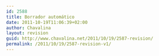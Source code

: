 ```yaml
---
id: 2588
title: Borrador automático
date: 2011-10-19T11:06:39+02:00
author: Chavalina
layout: revision
guid: http://www.chavalina.net/2011/10/19/2587-revision/
permalink: /2011/10/19/2587-revision-v1/
---
```

